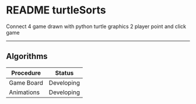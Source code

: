 # README turtleSorts #

Connect 4 game drawn with python turtle graphics
2 player point and click game

-----

## Algorithms ##

| Procedure | Status|
|-----------|:------:|
| Game Board | Developing |
| Animations | Developing |
